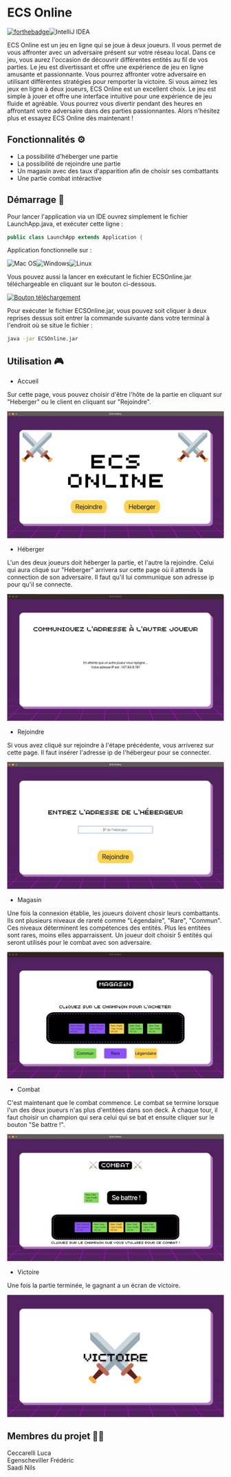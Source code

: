 # ECS Online

[![forthebadge](https://forthebadge.com/images/badges/made-with-java.svg)](https://forthebadge.com)![IntelliJ IDEA](https://img.shields.io/badge/IntelliJIDEA-000000.svg?style=for-the-badge&logo=intellij-idea&logoColor=white)

ECS Online est un jeu en ligne qui se joue à deux joueurs. Il vous permet de vous affronter avec un adversaire présent sur votre réseau local. Dans ce jeu, vous aurez l'occasion de découvrir différentes entités au fil de vos parties. Le jeu est divertissant et offre une expérience de jeu en ligne amusante et passionnante. Vous pourrez affronter votre adversaire en utilisant différentes stratégies pour remporter la victoire. Si vous aimez les jeux en ligne à deux joueurs, ECS Online est un excellent choix. Le jeu est simple à jouer et offre une interface intuitive pour une expérience de jeu fluide et agréable. Vous pourrez vous divertir pendant des heures en affrontant votre adversaire dans des parties passionnantes. Alors n'hésitez plus et essayez ECS Online dès maintenant !

## Fonctionnalités ⚙️

- La possibilité d'héberger une partie
- La possibilité de rejoindre une partie
- Un magasin avec des taux d'apparition afin de choisir ses combattants
- Une partie combat intéractive

## Démarrage 🚀

Pour lancer l'application via un IDE ouvrez simplement le fichier LaunchApp.java, et exécuter cette ligne :
```java
public class LaunchApp extends Application {
```
Application fonctionnelle sur : 

![Mac OS](https://img.shields.io/badge/mac%20os-000000?style=for-the-badge&logo=macos&logoColor=F0F0F0)![Windows](https://img.shields.io/badge/Windows-0078D6?style=for-the-badge&logo=windows&logoColor=white)![Linux](https://img.shields.io/badge/Linux-FCC624?style=for-the-badge&logo=linux&logoColor=black)

Vous pouvez aussi la lancer en exécutant le fichier ECSOnline.jar téléchargeable en cliquant sur le bouton ci-dessous.

[![Bouton téléchargement](https://custom-icon-badges.herokuapp.com/badge/-Download-blue?style=for-the-badge&logo=download&logoColor=white)](https://google.fr")

Pour exécuter le fichier ECSOnline.jar, vous pouvez soit cliquer à deux reprises dessus soit entrer la commande suivante dans votre terminal à l'endroit où se situe le fichier :
```bash
java -jar ECSOnline.jar
```
## Utilisation 🎮

- Accueil

Sur cette page, vous pouvez choisir d'être l'hôte de la partie en cliquant sur "Heberger" ou le client en cliquant sur "Rejoindre".

![Image page d'accueil de l'application](imagesReadme/accueil.png "Page d'accueil")

- Héberger

L'un des deux joueurs doit héberger la partie, et l'autre la rejoindre. Celui qui aura cliqué sur "Heberger" arrivera sur cette page où il attends la connection de son adversaire. Il faut qu'il lui communique son adresse ip pour qu'il se connecte.

![Image page héberger de l'application](imagesReadme/heberger.png "Page héberger")

- Rejoindre

Si vous avez cliqué sur rejoindre à l'étape précédente, vous arriverez sur cette page. Il faut insérer l'adresse ip de l'hébergeur pour se connecter.

![Image page rejoindre de l'application](imagesReadme/rejoindre.png "Page rejoindre")

- Magasin

Une fois la connexion établie, les joueurs doivent chosir leurs combattants. Ils ont plusieurs niveaux de rareté comme "Légendaire", "Rare", "Commun". Ces niveaux déterminent les compétences des entités. Plus les entitées sont rares, moins elles apparraissent. Un joueur doit choisir 5 entités qui seront utilisés pour le combat avec son adversaire.

![Image page magasin de l'application](imagesReadme/magasin.png "Page magasin")

- Combat

C'est maintenant que le combat commence. Le combat se termine lorsque l'un des deux joueurs n'as plus d'entitées dans son deck. À chaque tour, il faut choisir un champion qui sera celui qui se bat et ensuite cliquer sur le bouton "Se battre !".

![Image page combat de l'application](imagesReadme/combat.png "Page combat")

- Victoire

Une fois la partie terminée, le gagnant a un écran de victoire.

![Image page victoire de l'application](imagesReadme/victoire.png "Page victoire")

## Membres du projet 🧑‍💻

Ceccarelli Luca</br>
Egenscheviller Frédéric</br>
Saadi Nils
